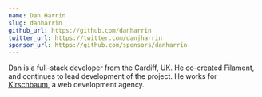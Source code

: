 ```yaml
---
name: Dan Harrin
slug: danharrin
github_url: https://github.com/danharrin
twitter_url: https://twitter.com/danjharrin
sponsor_url: https://github.com/sponsors/danharrin
---
```


Dan is a full-stack developer from the Cardiff, UK. He co-created Filament, and continues to lead development of the project. He works for [Kirschbaum](https://kirschbaumdevelopment.com/), a web development agency.

